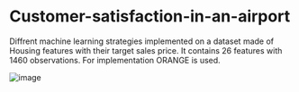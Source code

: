 # Customer-satisfaction-in-an-airport
Diffrent machine learning strategies implemented on a dataset made of Housing features with their target sales price. It contains 26 features with 1460 observations. For implementation ORANGE is used.

![image](https://user-images.githubusercontent.com/93166618/196060769-893665fe-d7fa-4232-9c71-1b1a677e89af.png)
